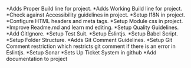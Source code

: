 *Adds Proper Build line for project. 
*Adds Working Build line for project. 
*Check against Accessibility guidelines in project. 
*Setup I18N in project. 
*Configure HTML headers and meta tags. 
*Setup Module css in project. 
*Improve Readme.md and learn md editing.
*Setup Quality Guidelines.
*Add GitIgnore.
*Setup Test Suit.
*Setup Eslintjs.
*Setup Babel Script. 
*Setup Folder Structure.
*Adds Git Comment Guidelines.
*Setup Git Comment restriction which restricts git comment if there is an error in Eslintjs.
*Setup Sonar
*Sets Up Ticket System in github
*Add documentation to project


